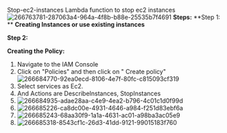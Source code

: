  Stop-ec2-instances
Lambda function to stop  ec2 instances
![266763781-287063a4-964a-4f8b-b88e-25535b7f4691](https://github.com/bloomytech/Stop-ec2-instances/assets/142004482/4d616088-3e4b-4e0b-8c25-50105cb966c4)
**Steps:**
**Step 1: **
**Creating Instances or use existing instances**

**Step 2:**

**Creating the Policy:**
 1. Navigate to the IAM Console
 2. Click on "Policies" and then click on " Create policy"
![266684770-92ea0ecd-8106-4e7f-80fc-c815093cf319](https://github.com/bloomytech/Stop-ec2-instances/assets/142004482/cbe2f9c6-2277-4b8b-894f-1cfcd1057ea7)
 3. Select services as Ec2.
 4. And Actions are DescribeInstances, StopInstances
 5. ![266684935-adae28aa-c4e9-4ea2-b796-4c01c1d0f99d](https://github.com/bloomytech/Stop-ec2-instances/assets/142004482/25609a3f-66a5-4b21-bc86-29ba4d1b0c0b)
 6. ![266685226-ca8dc00e-4931-4646-a984-f251d83ebf6a](https://github.com/bloomytech/Stop-ec2-instances/assets/142004482/ce815dbb-fe16-48ee-9ecc-8d016d265997)
 7. ![266685243-68aa30f9-1a1a-4631-ac01-a98ba3ac05e9](https://github.com/bloomytech/Stop-ec2-instances/assets/142004482/e4b55854-5e59-4697-bc7b-194debb4512f)
 8. ![266685318-8543cf1c-26d3-41dd-9121-99015183f760](https://github.com/bloomytech/Stop-ec2-instances/assets/142004482/05e1fd3d-14e7-4db0-9627-e7c2e21e0c45)
